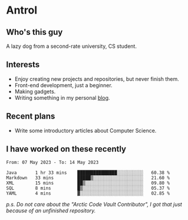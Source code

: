 # Antrol

## Who's this guy

A lazy dog from a second-rate university, CS student.

## Interests

* Enjoy creating new projects and repositories, but never finish them.
* Front-end development, just a beginner.
* Making gadgets.
* Writing something in my personal [blog](https://blog.antrol.xyz/).

## Recent plans

* Write some introductory articles about Computer Science.

<!--
* Try to develop a website for [Anime4KCPP](https://github.com/TianZerL/Anime4KCPP).
* Develop a Markdown renderer which user can customize its css, of course it is GUI-based.~~(If I could finish  it before getting bored)~~
* Work with my [teammates](https://github.com/SWJTU-Lazy-Dogs).
* Find something interests me, as a hobby after finishing my ~~boring~~ homework.
-->

## I have worked on these recently

<!--START_SECTION:waka-->

```text
From: 07 May 2023 - To: 14 May 2023

Java       1 hr 33 mins    ███████████████░░░░░░░░░░   60.38 %
Markdown   33 mins         █████▒░░░░░░░░░░░░░░░░░░░   21.60 %
XML        15 mins         ██▒░░░░░░░░░░░░░░░░░░░░░░   09.80 %
SQL        8 mins          █▒░░░░░░░░░░░░░░░░░░░░░░░   05.37 %
YAML       4 mins          ▓░░░░░░░░░░░░░░░░░░░░░░░░   02.85 %
```

<!--END_SECTION:waka-->

*p.s.  Do not care about the "Arctic Code Vault Contributor", I got that just because of an unfinished repository.*

<!--
**qzmlgfj/qzmlgfj** is a ✨ _special_ ✨ repository because its `README.md` (this file) appears on your GitHub profile.

Here are some ideas to get you started:

- 🔭 I’m currently working on ...
- 🌱 I’m currently learning ...
- 👯 I’m looking to collaborate on ...
- 🤔 I’m looking for help with ...
- 💬 Ask me about ...
- 📫 How to reach me: ...
- 😄 Pronouns: ...
- ⚡ Fun fact: ...
-->
